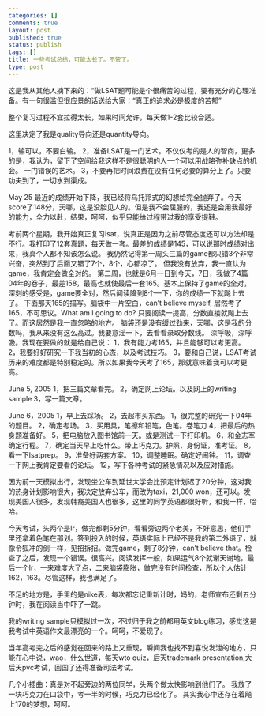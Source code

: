 ```yaml
--- 
categories: []
comments: true
layout: post
published: true
status: publish
tags: []
title: 一些考试总结，可能太长了。不管了。
type: post
---
```

<div id="msgcns!3725CC0EE38B1F6!366" class="bvMsg">这是我从其他人摘下来的：“做LSAT题可能是个很痛苦的过程，要有充分的心理准备。有一句很滥但很应景的话送给大家：“真正的追求必是极度的苦郁”


整个复习过程不宜拉得太长，如果时间允许，每天做1-2套比较合适。



这里决定了我是quality导向还是quantity导向。




1，输可以，不要白输。
2，准备LSAT是一门艺术。不仅仅考的是人的智商，更多的是，我认为，留下了空间给我这样不是很聪明的人一个可以用战略弥补缺点的机会。
一门错误的艺术。
3，不要再把时间浪费在没有任何必要的算分上了。只要功夫到了，一切水到渠成。



May 25
最近的成绩开始下降，我已经将乌托邦式的幻想给完全抛弃了。今天score了148分，天哪，这是没脸见人的。但是我不会屈服的，我还是会用我最好的能力，全力以赴，结果，呵呵，似乎只能给过程带过我的享受提鞋。


考前两个星期，我开始真正复习lsat，说真正是因为之前尽管态度还可以方法却是不行。我打印了12套真题，每天做一套。最差的成绩是145，可以说那时成绩对出来，我真个人都不知该怎么说。
我仍然记得第一周头三篇的game都只错3个非常兴奋，突然到了后面又错了7个，8个，心都凉了。
但我没有放弃，我一直认为game，我肯定会做全对的。
第二周，也就是6月一日到今天，7日，我做了4篇04年的卷子，最差158，最高也就使最后一套165。基本上保持了game的全对，深刻的感受是，game要全对，然后阅读降到8个一下，你的成绩一下就飚上去了。
下面那天165的描写。脑袋中一片空白，can’t believe myself, 居然考了165，不可思议。What am I going to do?
只要阅读一提高，分数直接就飚上去了。而这居然是我一直忽略的地方。
脑袋还是没有缓过劲来，天哪，这是我的分数吗，我从来没有这么高过。我要意淫一下，去看看录取分数线。
深呼吸，深呼吸。我现在要做的就是给自己说：
1，我有能力考165，并且能够可以考更高。
2，我要好好研究一下我当初的心态，以及考试技巧。
3，要和自己说，LSAT考试历来的难度都是特别稳定的。所以如果我今天考了165，那就意味着我可以考更高。


June 5, 2005
1，把三篇文章看完。
2，确定网上论坛。以及网上的writing sample
3，写一篇文章。


June 6，2005
1，早上去踩场。
2，去超市买东西。
1，很完整的研究一下04年的题目。
2，确定考场。
3，买用具，笔擦和铅笔，色笔。卷笔刀
4，把最后的热身题准备好。
5，把电脑放入图书馆前一天。或是测试一下打印机。
6，和金志军确定行程。
7，确定当天早上吃什么。带上巧克力。护照，身份证，准考证。
8，看一下lsatprep。
9，准备好两套方案。
10，调整睡眠。确定好闹钟。
11，调查一下网上我肯定要看的论坛。
12，写下各种考试的紧急情况以及应对措施。


因为前一天模拟出行，发现坐公车到延世大学会比预定计划迟了20分钟，这对我的热身计划影响很大，我决定放弃公车，而改为taxi，21,000 won，还可以。发现美国人很多，发现韩裔美国人也很多，这里的同学英语都很好听，和我一样，哈哈。

今天考试，头两个是lr，做完都剩5分钟，看看旁边两个老美，不好意思，他们手里还拿着色笔在那划。答到投入的时候，英语实际上已经不是我的第二外语了，就像令狐冲的剑一样，见招拆招。做完game，剩了8分钟，can’t believe that。检查了之后，发现一个错误。很高兴。阅读发挥一般，如果运气8个就谢天谢地，最后一个lr，一来难度大了点，二来脑袋膨胀，做完没有时间检查，所以个人估计162，163。尽管这样，我也满足了。

不足的地方是，手里的是nike表，每次都忘记重新计时，妈的，老师宣布还剩五分钟时，我在阅读当中吓了一跳。

我的writing sample只模拟过一次，不过归于我之前都用英文blog练习，感觉这是我考试中英语作文最漂亮的一个。呵呵，不爱现了。

当年高考完之后的感觉在回来的路上又重现，瞬间我也找不到喜悦发泄的地方，只能在心中说，wao，什么世道，每天wto quiz，后天trademark presentation,大后天pvc考试，回国了还得准备司法考试。


几个小插曲：真是对不起旁边的两位同学，头两个做太快影响到他们了。
我放了一块巧克力在口袋中，考一半的时候，巧克力已经化了。
其实我心中还存在着飚上170的梦想，呵呵。</div>
